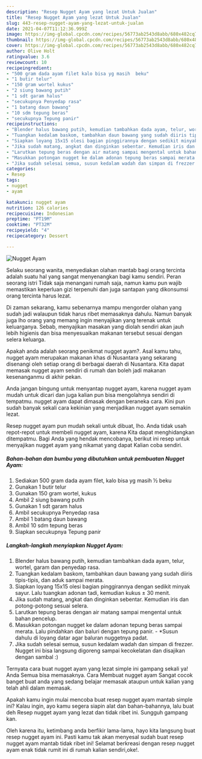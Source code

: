 ```yaml
---
description: "Resep Nugget Ayam yang lezat Untuk Jualan"
title: "Resep Nugget Ayam yang lezat Untuk Jualan"
slug: 443-resep-nugget-ayam-yang-lezat-untuk-jualan
date: 2021-04-07T11:12:36.999Z
image: https://img-global.cpcdn.com/recipes/56773ab2543d8abb/680x482cq70/nugget-ayam-foto-resep-utama.jpg
thumbnail: https://img-global.cpcdn.com/recipes/56773ab2543d8abb/680x482cq70/nugget-ayam-foto-resep-utama.jpg
cover: https://img-global.cpcdn.com/recipes/56773ab2543d8abb/680x482cq70/nugget-ayam-foto-resep-utama.jpg
author: Olive Holt
ratingvalue: 3.6
reviewcount: 10
recipeingredient:
- "500 gram dada ayam filet kalo bisa yg masih  beku"
- "1 butir telur"
- "150 gram wortel kukus"
- "2 siung bawang putih"
- "1 sdt garam halus"
- "secukupnya Penyedap rasa"
- "1 batang daun bawang"
- "10 sdm tepung beras"
- "secukupnya Tepung panir"
recipeinstructions:
- "Blender halus bawang putih, kemudian tambahkan dada ayam, telur, wortel, garam dan penyedap rasa."
- "Tuangkan kedalam baskom, tambahkan daun bawang yang sudah diiris tipis-tipis, dan aduk sampai merata."
- "Siapkan loyang 15x15 olesi bagian pinggirannya dengan sedikit minyak sayur. Lalu tuangkan adonan tadi, kemudian kukus ± 30 menit."
- "Jika sudah matang, angkat dan dinginkan sebentar. Kemudian iris dan potong-potong sesuai selera."
- "Larutkan tepung beras dengan air matang sampai mengental untuk bahan pencelup."
- "Masukkan potongan nugget ke dalam adonan tepung beras sampai merata. Lalu pindahkan dan baluri dengan tepung panir. *Susun dahulu di loyang datar agar baluran nuggetnya padat."
- "Jika sudah selesai semua, susun kedalam wadah dan simpan di frezzer. Nugget ini bisa langsung digoreng sampai kecokelatan dan disajikan dengan sambal :)"
categories:
- Resep
tags:
- nugget
- ayam

katakunci: nugget ayam 
nutrition: 126 calories
recipecuisine: Indonesian
preptime: "PT19M"
cooktime: "PT32M"
recipeyield: "4"
recipecategory: Dessert

---
```



![Nugget Ayam](https://img-global.cpcdn.com/recipes/56773ab2543d8abb/680x482cq70/nugget-ayam-foto-resep-utama.jpg)

Selaku seorang wanita, menyediakan olahan mantab bagi orang tercinta adalah suatu hal yang sangat menyenangkan bagi kamu sendiri. Peran seorang istri Tidak saja menangani rumah saja, namun kamu pun wajib memastikan keperluan gizi terpenuhi dan juga santapan yang dikonsumsi orang tercinta harus lezat.

Di zaman  sekarang, kamu sebenarnya mampu mengorder olahan yang sudah jadi walaupun tidak harus ribet memasaknya dahulu. Namun banyak juga lho orang yang memang ingin menyajikan yang terenak untuk keluarganya. Sebab, menyajikan masakan yang diolah sendiri akan jauh lebih higienis dan bisa menyesuaikan makanan tersebut sesuai dengan selera keluarga. 



Apakah anda adalah seorang penikmat nugget ayam?. Asal kamu tahu, nugget ayam merupakan makanan khas di Nusantara yang sekarang disenangi oleh setiap orang di berbagai daerah di Nusantara. Kita dapat memasak nugget ayam sendiri di rumah dan boleh jadi makanan kesenanganmu di akhir pekan.

Anda jangan bingung untuk menyantap nugget ayam, karena nugget ayam mudah untuk dicari dan juga kalian pun bisa mengolahnya sendiri di tempatmu. nugget ayam dapat dimasak dengan beraneka cara. Kini pun sudah banyak sekali cara kekinian yang menjadikan nugget ayam semakin lezat.

Resep nugget ayam pun mudah sekali untuk dibuat, lho. Anda tidak usah repot-repot untuk membeli nugget ayam, karena Kita dapat menghidangkan ditempatmu. Bagi Anda yang hendak mencobanya, berikut ini resep untuk menyajikan nugget ayam yang nikamat yang dapat Kalian coba sendiri.

<!--inarticleads1-->

##### Bahan-bahan dan bumbu yang dibutuhkan untuk pembuatan Nugget Ayam:

1. Sediakan 500 gram dada ayam filet, kalo bisa yg masih ½ beku
1. Gunakan 1 butir telur
1. Gunakan 150 gram wortel, kukus
1. Ambil 2 siung bawang putih
1. Gunakan 1 sdt garam halus
1. Ambil secukupnya Penyedap rasa
1. Ambil 1 batang daun bawang
1. Ambil 10 sdm tepung beras
1. Siapkan secukupnya Tepung panir




<!--inarticleads2-->

##### Langkah-langkah menyiapkan Nugget Ayam:

1. Blender halus bawang putih, kemudian tambahkan dada ayam, telur, wortel, garam dan penyedap rasa.
1. Tuangkan kedalam baskom, tambahkan daun bawang yang sudah diiris tipis-tipis, dan aduk sampai merata.
1. Siapkan loyang 15x15 olesi bagian pinggirannya dengan sedikit minyak sayur. Lalu tuangkan adonan tadi, kemudian kukus ± 30 menit.
1. Jika sudah matang, angkat dan dinginkan sebentar. Kemudian iris dan potong-potong sesuai selera.
1. Larutkan tepung beras dengan air matang sampai mengental untuk bahan pencelup.
1. Masukkan potongan nugget ke dalam adonan tepung beras sampai merata. Lalu pindahkan dan baluri dengan tepung panir. - *Susun dahulu di loyang datar agar baluran nuggetnya padat.
1. Jika sudah selesai semua, susun kedalam wadah dan simpan di frezzer. Nugget ini bisa langsung digoreng sampai kecokelatan dan disajikan dengan sambal :)




Ternyata cara buat nugget ayam yang lezat simple ini gampang sekali ya! Anda Semua bisa memasaknya. Cara Membuat nugget ayam Sangat cocok banget buat anda yang sedang belajar memasak ataupun untuk kalian yang telah ahli dalam memasak.

Apakah kamu ingin mulai mencoba buat resep nugget ayam mantab simple ini? Kalau ingin, ayo kamu segera siapin alat dan bahan-bahannya, lalu buat deh Resep nugget ayam yang lezat dan tidak ribet ini. Sungguh gampang kan. 

Oleh karena itu, ketimbang anda berfikir lama-lama, hayo kita langsung buat resep nugget ayam ini. Pasti kamu tak akan menyesal sudah buat resep nugget ayam mantab tidak ribet ini! Selamat berkreasi dengan resep nugget ayam enak tidak rumit ini di rumah kalian sendiri,oke!.

